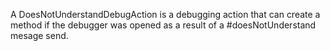 A DoesNotUnderstandDebugAction is a debugging action that can create a method if the debugger was opened as a result of a #doesNotUnderstand mesage send.
